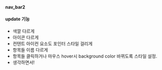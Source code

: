 #### nav_bar2
#### update 기능 
- 색깔 다르게
- 아이콘 다르게
- 컨텐트 아이컨 요소도 포인터 스타일 걸리게
- 항목들 이름 다르게
- 항목들 클릭하거나 마우스 hover시 background color 바뀌도록 스타일 설정.
- 생각하면서! 


